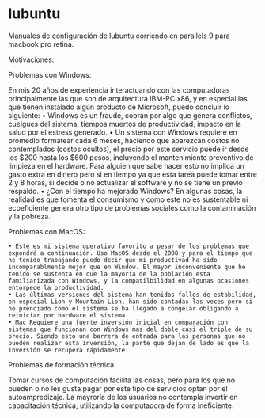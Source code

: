 lubuntu
=======

Manuales de configuración de lubuntu corriendo en parallels 9 para macbook pro retina.

Motivaciones:

Problemas con Windows:

En mis 20 años de experiencia interactuando con las computadoras principalmente las que son de arquitectura IBM-PC x86, y en especial las que tienen instalado algún producto de Microsoft, puedo concluir lo siguiente:
	• Windows es un fraude, cobran por algo que genera conflictos, cuelgues del sistema, tiempos muertos de productividad, impacto en la salud por el estress generado.
	• Un sistema con Windows requiere en promedio formatear cada 6 meses, haciendo que aparezcan costos no contemplados (costos ocultos), el precio por este servicio puede ir desde los $200 hasta los $600 pesos, incluyendo el mantenimiento preventivo de limpieza en el hardware. Para alguien que sabe hacer esto no implica un gasto extra en dinero pero si en tiempo ya que esta tarea puede tomar entre 2 y 8 horas, si decide o no actualizar el software y no se tiene un previo respaldo.
	• ¿Con el tiempo ha mejorado Windows? En algunas cosas, la realidad es que fomenta el consumismo y como este no es sustentable ni ecoeficiente genera otro tipo de problemas sociales como la contaminación y la pobreza.

Problemas con MacOS:

	• Este es mi sistema operativo favorito a pesar de los problemas que expondré a continuación. Uso MacOS desde el 2008 y para el tiempo que he tenido trabajando puedo decir que mi productivad ha sido incomparablmente mejor que en Window. El mayor inconveniente que he tenido se sustenta en que la mayoría de la población esta familiarizada con Windows, y la compatilbilidad en algunas ocasiones entorpece la productividad.
	• Las últimas versiones del sistema han tenidos fallos de estabilidad, en especial Lion y Mountain Lion, han sido contadas las veces pero si he prenciado como el sistema se ha llegado a congelar obligando a reiniciar por hardware el sistema.
	• Mac Requiere una fuerte inversión inicial en comparación con sistemas que funcionan con Windows mas del doble casi el triple de su precio. Siendo esto una barrera de entrada para las personas que no pueden realizar esta inversión, la parte que dejan de lado es que la inversión se recupera rápidamente.

Problemas de formación técnica:

Tomar cursos de computación facilita las cosas, pero para los que no pueden o no les gusta pagar por este tipo de servicios optan por el autoampredizaje. La mayroría de los usuarios no contempla invertir en capacitación técnica, utilizando la computadora de forma ineficiente.
